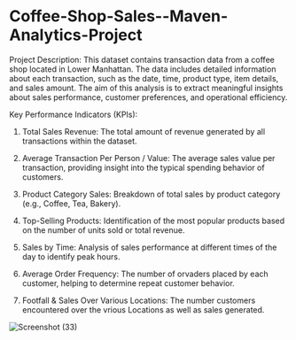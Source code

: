 # Coffee-Shop-Sales--Maven-Analytics-Project


Project Description:
This dataset contains transaction data from a coffee shop located in Lower Manhattan. The data includes detailed information about each transaction, such as the date, time, product type, item details, and sales amount. The aim of this analysis is to extract meaningful insights about sales performance, customer preferences, and operational efficiency.

Key Performance Indicators (KPIs):

1. Total Sales Revenue: The total amount of revenue generated by all transactions within the dataset.

2. Average Transaction Per Person / Value: The average sales value per transaction, providing insight into the typical spending behavior of customers.

3. Product Category Sales: Breakdown of total sales by product category (e.g., Coffee, Tea, Bakery).

4. Top-Selling Products: Identification of the most popular products based on the number of units sold or total revenue.

5. Sales by Time: Analysis of sales performance at different times of the day to identify peak hours.

6. Average Order Frequency: The number of orvaders placed by each customer, helping to determine repeat customer behavior.

7. Footfall & Sales Over Various Locations: The number customers encountered over the vrious Locations as well as sales generated.

![Screenshot (33)](https://github.com/user-attachments/assets/19080277-ad41-40f9-86fb-09cc81201b10)
